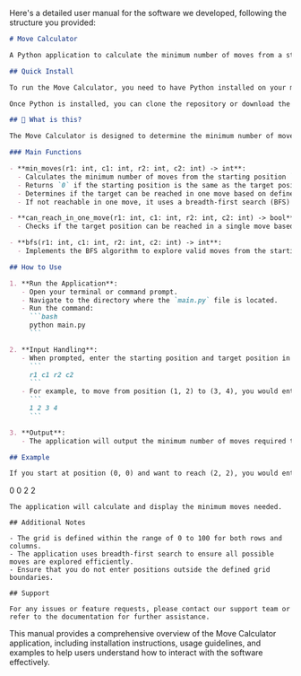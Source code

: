 Here's a detailed user manual for the software we developed, following the structure you provided:

```markdown
# Move Calculator

A Python application to calculate the minimum number of moves from a starting position to a target position based on specific movement rules.

## Quick Install

To run the Move Calculator, you need to have Python installed on your machine. You can download Python from [python.org](https://www.python.org/downloads/).

Once Python is installed, you can clone the repository or download the files directly. Ensure you have the required dependencies, which are included in the standard library.

## 🤔 What is this?

The Move Calculator is designed to determine the minimum number of moves required to reach a target position on a grid from a starting position. The movement rules allow for specific conditions that dictate how the moves can be made.

### Main Functions

- **min_moves(r1: int, c1: int, r2: int, c2: int) -> int**: 
  - Calculates the minimum number of moves from the starting position `(r1, c1)` to the target position `(r2, c2)`.
  - Returns `0` if the starting position is the same as the target position.
  - Determines if the target can be reached in one move based on defined movement rules.
  - If not reachable in one move, it uses a breadth-first search (BFS) algorithm to explore possible moves.

- **can_reach_in_one_move(r1: int, c1: int, r2: int, c2: int) -> bool**: 
  - Checks if the target position can be reached in a single move based on the movement rules.

- **bfs(r1: int, c1: int, r2: int, c2: int) -> int**: 
  - Implements the BFS algorithm to explore valid moves from the starting position to the target position.

## How to Use

1. **Run the Application**:
   - Open your terminal or command prompt.
   - Navigate to the directory where the `main.py` file is located.
   - Run the command:
     ```bash
     python main.py
     ```

2. **Input Handling**:
   - When prompted, enter the starting position and target position in the format:
     ```
     r1 c1 r2 c2
     ```
   - For example, to move from position (1, 2) to (3, 4), you would enter:
     ```
     1 2 3 4
     ```

3. **Output**:
   - The application will output the minimum number of moves required to reach the target position.

## Example

If you start at position (0, 0) and want to reach (2, 2), you would enter:
```
0 0 2 2
```
The application will calculate and display the minimum moves needed.

## Additional Notes

- The grid is defined within the range of 0 to 100 for both rows and columns.
- The application uses breadth-first search to ensure all possible moves are explored efficiently.
- Ensure that you do not enter positions outside the defined grid boundaries.

## Support

For any issues or feature requests, please contact our support team or refer to the documentation for further assistance.

```

This manual provides a comprehensive overview of the Move Calculator application, including installation instructions, usage guidelines, and examples to help users understand how to interact with the software effectively.